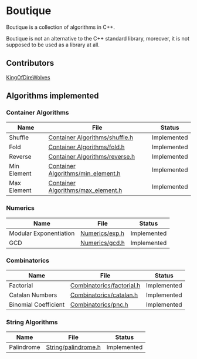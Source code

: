 # Boutique

Boutique is a collection of algorithms in C++. 

Boutique is not an alternative to the C++ standard library, moreover, it is not supposed to be used as a library at all. 


## Contributors
[KingOfDireWolves](https://github.com/KingOfDireWolves/)


## Algorithms implemented 

### Container Algorithms
| Name | File | Status | 
|------|------|--------|
| Shuffle | [Container Algorithms/shuffle.h](https://github.com/KingOfDireWolves/Boutique/blob/main/Container%20Algorithms/shuffle.h) | Implemented |
| Fold | [Container Algorithms/fold.h](https://github.com/KingOfDireWolves/Boutique/blob/main/Container%20Algorithms/fold.h) | Implemented |
| Reverse | [Container Algorithms/reverse.h](https://github.com/KingOfDireWolves/Boutique/blob/main/Container%20Algorithms/reverse.h) | Implemented |
| Min Element | [Container Algorithms/min_element.h](https://github.com/KingOfDireWolves/Boutique/blob/main/Container%20Algorithms/min_element.h) | Implemented |
| Max Element | [Container Algorithms/max_element.h](https://github.com/KingOfDireWolves/Boutique/blob/main/Container%20Algorithms/max_element.h) | Implemented |

### Numerics
| Name | File | Status | 
|------|------|--------|
| Modular Exponentiation | [Numerics/exp.h](https://github.com/KingOfDireWolves/Boutique/blob/main/Numerics/exp.h) | Implemented |
| GCD | [Numerics/gcd.h](https://github.com/KingOfDireWolves/Boutique/blob/main/Numerics/gcd.h) | Implemented |

### Combinatorics
| Name | File | Status | 
|------|------|--------|
| Factorial | [Combinatorics/factorial.h](https://github.com/KingOfDireWolves/Boutique/blob/main/Combinatorics/factorial.h) | Implemented |
| Catalan Numbers | [Combinatorics/catalan.h](https://github.com/KingOfDireWolves/Boutique/blob/main/Combinatorics/catalan.h) | Implemented |
| Binomial Coefficient | [Combinatorics/pnc.h](https://github.com/KingOfDireWolves/Boutique/blob/main/Combinatorics/pnc.h) | Implemented |

### String Algorithms
| Name | File | Status | 
|------|------|--------|
| Palindrome | [String/palindrome.h](https://github.com/KingOfDireWolves/Boutique/blob/main/String/palindrome.h) | Implemented |



